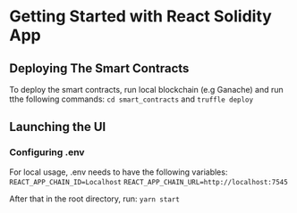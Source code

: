 # Getting Started with React Solidity App

## Deploying The Smart Contracts

To deploy the smart contracts, run local blockchain (e.g  Ganache) and run tthe following commands:
`cd smart_contracts` and `truffle deploy`

## Launching the UI

### Configuring .env

For local usage, .env needs to have the following variables:
`REACT_APP_CHAIN_ID=Localhost` 
`REACT_APP_CHAIN_URL=http://localhost:7545`

After that in the root directory, run:
 `yarn start`
